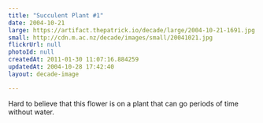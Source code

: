 ```yaml
---
title: "Succulent Plant #1"
date: 2004-10-21
large: https://artifact.thepatrick.io/decade/large/2004-10-21-1691.jpg
small: http://cdn.m.ac.nz/decade/images/small/20041021.jpg
flickrUrl: null
photoId: null
createdAt: 2011-01-30 11:07:16.884259
updatedAt: 2004-10-28 17:42:40
layout: decade-image

---
```

Hard to believe that this flower is on a plant that can go periods of time without water.

